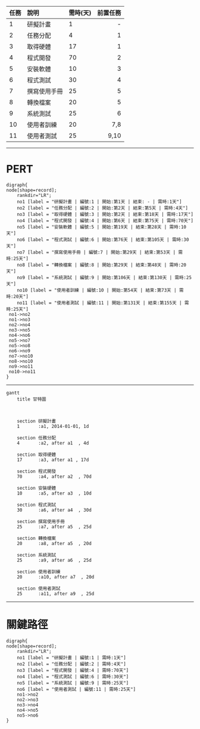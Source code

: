 

| 任務 | 說明         | 需時(天) | 前置任務 |
|:---- |:-----------| :-------| --------:|
| 1    | 研擬計畫     | 1        | -        |
| 2    | 任務分配     | 4        | 1        |
| 3    | 取得硬體     | 17       | 1        |
| 4    | 程式開發     | 70       | 2        |
| 5    | 安裝軟體     | 10       | 3        |
| 6    | 程式測試     | 30       | 4        |
| 7    | 撰寫使用手冊 | 25       | 5        |
| 8    | 轉換檔案     | 20       | 5        |
| 9    | 系統測試     | 25       | 6        |
| 10   | 使用者訓練   | 20       | 7,8      |
| 11   | 使用者測試   | 25       | 9,10     |

---
# PERT
```graphviz
digraph{
node[shape=record];
    rankdir="LR";
    no1 [label = "研擬計畫 | 編號:1 | 開始:第1天 | 結束: - | 需時:1天"]
    no2 [label = "任務分配 | 編號:2 | 開始:第2天 | 結束:第5天 | 需時:4天"]
    no3 [label = "取得硬體 | 編號:3 | 開始:第2天 | 結束:第18天 | 需時:17天"]
    no4 [label = "程式開發 | 編號:4 | 開始:第6天 | 結束:第75天 | 需時:70天"]
    no5 [label = "安裝軟體 | 編號:5 | 開始:第19天 | 結束:第28天 | 需時:10天"]
    no6 [label = "程式測試 | 編號:6 | 開始:第76天 | 結束:第105天 | 需時:30天"]
    no7 [label = "撰寫使用手冊 | 編號:7 | 開始:第29天 | 結束:第53天 | 需時:25天"]
    no8 [label = "轉換檔案 | 編號:8 | 開始:第29天 | 結束:第48天 | 需時:20天"]
    no9 [label = "系統測試 | 編號:9 | 開始:第106天 | 結束:第130天 | 需時:25天"]
    no10 [label = "使用者訓練 | 編號:10 | 開始:第54天 | 結束:第73天 | 需時:20天"]
    no11 [label = "使用者測試 | 編號:11 | 開始:第131天 | 結束:第155天 | 需時:25天"]
 no1->no2 
 no1->no3
 no2->no4
 no3->no5
 no4->no6
 no5->no7
 no5->no8
 no6->no9
 no7->no10
 no8->no10 
 no9->no11
 no10->no11 
}
```
---
```mermaid
gantt
    title 甘特圖

    

    section 研擬計畫
    1       :a1, 2014-01-01, 1d
   
    section 任務分配
    4       :a2, after a1  , 4d
    
    section 取得硬體
    17      :a3, after a1 , 17d
    
    section 程式開發
    70      :a4, after a2  , 70d
    
    section 安裝硬體
    10      :a5, after a3  , 10d
    
    section 程式測試
    30      :a6, after a4  , 30d
    
    section 撰寫使用手冊
    25      :a7, after a5  , 25d
    
    section 轉換檔案
    20      :a8, after a5  , 20d
    
    section 系統測試
    25      :a9, after a6  , 25d
    
    section 使用者訓練
    20      :a10, after a7  , 20d
    
    section 使用者測試
    25      :a11, after a9  , 25d
```
---

# 關鍵路徑
```graphviz
digraph{
node[shape=record];
    rankdir="LR";
    no1 [label = "研擬計畫 | 編號:1 | 需時:1天"]
    no2 [label = "任務分配 | 編號:2 | 需時:4天"]
    no3 [label = "程式開發 | 編號:4 | 需時:70天"]
    no4 [label = "程式測試 | 編號:6 | 需時:30天"]
    no5 [label = "系統測試 | 編號:9 | 需時:25天"]
    no6 [label = "使用者測試 | 編號:11 | 需時:25天"]
    no1->no2
    no2->no3
    no3->no4
    no4->no5
    no5->no6
}
```
